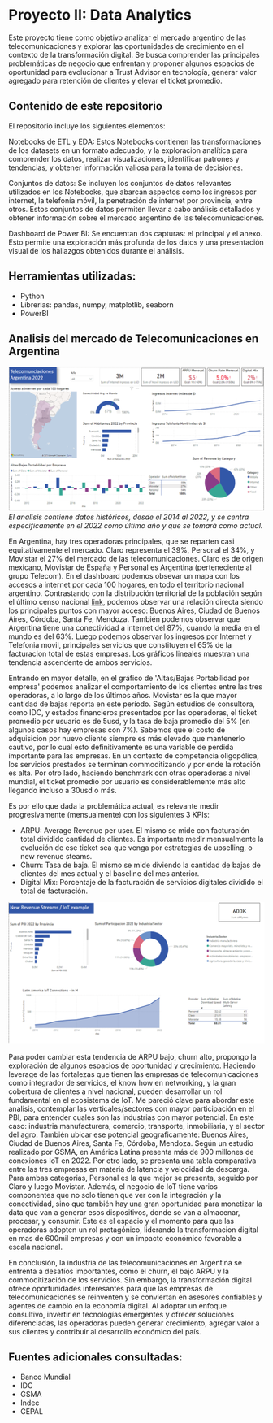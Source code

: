 # Proyecto II: Data Analytics

Este proyecto tiene como objetivo analizar el mercado argentino de las telecomunicaciones y explorar las oportunidades de crecimiento en el contexto de la transformación digital. Se busca comprender las principales problemáticas de negocio que enfrentan y proponer algunos espacios de oportunidad para evolucionar a Trust Advisor en tecnología, generar valor agregado para retención de clientes y elevar el ticket promedio.

## Contenido de este repositorio
El repositorio incluye los siguientes elementos:

Notebooks de ETL y EDA: Estos Notebooks contienen las transformaciones de los datasets en un formato adecuado, y  la exploracion analítica para comprender los datos, realizar visualizaciones, identificar patrones y tendencias, y obtener información valiosa para la toma de decisiones.

Conjuntos de datos: Se incluyen los conjuntos de datos relevantes utilizados en los Notebooks, que abarcan aspectos como los ingresos por internet, la telefonía móvil, la penetración de internet por provincia, entre otros. Estos conjuntos de datos permiten llevar a cabo análisis detallados y obtener información sobre el mercado argentino de las telecomunicaciones.

Dashboard de Power BI:  Se encuentan dos capturas: el principal y el anexo. Esto permite una exploración más profunda de los datos y una presentación visual de los hallazgos obtenidos durante el análisis.

## Herramientas utilizadas:

- Python
- Librerias: pandas, numpy, matplotlib, seaborn
- PowerBI

## Analisis del mercado de Telecomunicaciones en Argentina

![Captura Dashboard principal](Dashboard_principal.PNG)
_El analisis contiene datos históricos, desde el 2014 al 2022, y se centra especificamente en el 2022 como último año y que se tomará como actual._


En Argentina, hay tres operadoras principales, que se reparten casi equitativamente el mercado. Claro representa el 39%, Personal el 34%, y Movistar el 27% del mercado de las telecomunicaciones. Claro es de origen mexicano, Movistar de España y Personal es Argentina (perteneciente al grupo Telecom).
En el dashboard podemos obsevar un mapa con los accesos a internet por cada 100 hogares, en todo el territorio nacional argentino. Contrastando con la distribución territorial de la población según el último censo nacional [link](https://censo.gob.ar/index.php/datos_provisionales/), podemos observar una relación directa siendo los principales puntos con mayor acceso: Buenos Aires, Ciudad de Buenos Aires, Córdoba, Santa Fe, Mendoza. También podemos observar que Argentina tiene una conectividad a internet del 87%, cuando la media en el mundo es del 63%.
Luego podemos observar los ingresos por Internet y Telefonia movil, principales servicios que constituyen el 65% de la facturacion total de estas empresas. Los gráficos lineales muestran una tendencia ascendente de ambos servicios.

Entrando en mayor detalle, en el gráfico de 'Altas/Bajas Portabilidad por empresa' podemos analizar el comportamiento de los clientes entre las tres operadoras, a lo largo de los últimos años. Movistar es la que mayor cantidad de bajas reporta en este período. Según estudios de consultora, como IDC, y estados financieros presentados por las operadoras, el ticket promedio por usuario es de 5usd, y la tasa de baja promedio del 5% (en algunos casos hay empresas con 7%). Sabemos que el costo de adquisicion por nuevo cliente siempre es más elevado que mantenerlo cautivo, por lo cual esto definitivamente es una variable de perdida importante para las empresas. En un contexto de competencia oligopólica, los servicios prestados se terminan commoditizando y por ende la rotación es alta. Por otro lado, haciendo benchmark con otras operadoras a nivel mundial, el ticket promedio por usuario es considerablemente más alto llegando incluso a 30usd o más.

Es por ello que dada la problemática actual, es relevante medir progresivamente (mensualmente) con los siguientes 3 KPIs:

- ARPU: Average Revenue per user. El mismo se mide con facturación total dividido cantidad de clientes. Es importante medir mensualmente la evolución de ese ticket sea que venga por estrategias de upselling, o new revenue steams.
- Churn: Tasa de baja. El mismo se mide diviendo la cantidad de bajas de clientes del mes actual y el baseline del mes anterior.
- Digital Mix: Porcentaje de la facturación de servicios digitales dividido el total de facturación.

![Captura Dashboard_propuesta](Dashboard_anexo.PNG)

Para poder cambiar esta tendencia de ARPU bajo, churn alto, propongo la exploración de algunos espacios de oportunidad y crecimiento. Haciendo leverage de las fortalezas que tienen las empresas de telecomunicaciones como integrador de servicios, el know how en networking, y la gran cobertura de clientes a nivel nacional, pueden desarrollar un rol fundamental en el ecosistema de IoT. Me pareció clave para abordar este analisis, contemplar las verticales/sectores con mayor participación en el PBI, para entender cuales son las industrias con mayor potencial. En este caso: industria manufacturera, comercio, transporte, inmobiliaria, y el sector del agro. También ubicar ese potencial geograficamente: Buenos Aires, Ciudad de Buenos Aires, Santa Fe, Córdoba, Mendoza. Según un estudio realizado por GSMA, en América Latina presenta más de 900 millones de conexiones IoT en 2022. Por otro lado, se presenta una tabla comparativa entre las tres empresas en materia de latencia y velocidad de descarga. Para ambas categorias, Personal es la que mejor se presenta, seguido por Claro y luego Movistar. Además, el negocio de IoT tiene varios componentes que no solo tienen que ver con la integración y la conectividad, sino que también hay una gran oportunidad para monetizar la data que van a generar esos dispositivos, donde se van a almacenar, procesar, y consumir. Este es el espacio y el momento para que las operadoras adopten un rol protagónico, liderando la transformacion digital en mas de 600mil empresas y con un impacto económico favorable a escala nacional.

En conclusión, la industria de las telecomunicaciones en Argentina se enfrenta a desafíos importantes, como el churn, el bajo ARPU y la commoditización de los servicios. Sin embargo, la transformación digital ofrece oportunidades interesantes para que las empresas de telecomunicaciones se reinventen y se conviertan en asesores confiables y agentes de cambio en la economía digital. Al adoptar un enfoque consultivo, invertir en tecnologías emergentes y ofrecer soluciones diferenciadas, las operadoras pueden generar crecimiento, agregar valor a sus clientes y contribuir al desarrollo económico del país.

## Fuentes adicionales consultadas:

- Banco Mundial
- IDC
- GSMA
- Indec
- CEPAL

